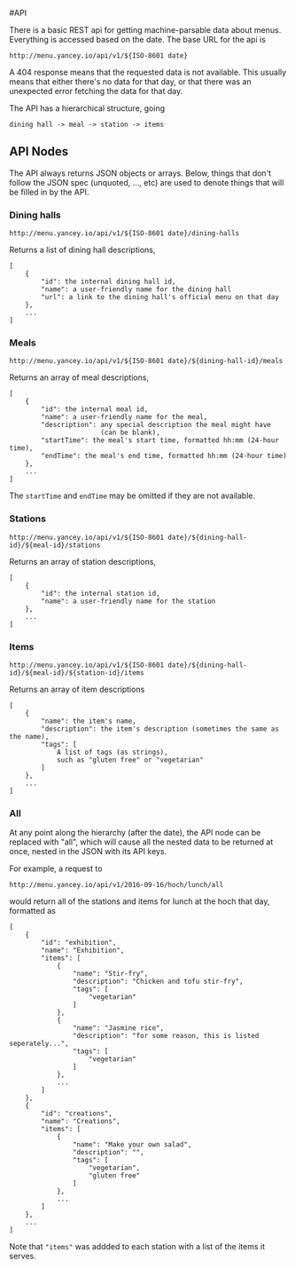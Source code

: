 #API

There is a basic REST api for getting machine-parsable data about menus.
Everything is accessed based on the date.
The base URL for the api is

```
http://menu.yancey.io/api/v1/${ISO-8601 date}
```

A 404 response means that the requested data is not available.
This usually means that either there's no data for that day,
or that there was an unexpected error fetching the data for that day.

The API has a hierarchical structure, going

```
dining hall -> meal -> station -> items
```

## API Nodes

The API always returns JSON objects or arrays.
Below, things that don't follow the JSON spec (unquoted, ..., etc)
are used to denote things that will be filled in by the API.

<!-- (not necessarily true)
Replacing any of the URL parameters (denoted `${someting}`) except the date with
"all" will return a JSON object consisting of all of the options,
keyed by whatever they're keyed by in the API.
-->

### Dining halls
```
http://menu.yancey.io/api/v1/${ISO-8601 date}/dining-halls
```
Returns a list of dining hall descriptions,

```
[
	{
		"id": the internal dining hall id,
		"name": a user-friendly name for the dining hall
		"url": a link to the dining hall's official menu on that day
	},
	...
]
```

### Meals
```
http://menu.yancey.io/api/v1/${ISO-8601 date}/${dining-hall-id}/meals
```
Returns an array of meal descriptions,

```
[
	{
		"id": the internal meal id,
		"name": a user-friendly name for the meal,
		"description": any special description the meal might have
		               (can be blank),
		"startTime": the meal's start time, formatted hh:mm (24-hour time),
		"endTime": the meal's end time, formatted hh:mm (24-hour time)
	},
	...
]
```

The `startTime` and `endTime` may be omitted if they are not available.

### Stations

```
http://menu.yancey.io/api/v1/${ISO-8601 date}/${dining-hall-id}/${meal-id}/stations
```
Returns an array of station descriptions,

```
[
	{
		"id": the internal station id,
		"name": a user-friendly name for the station
	},
	...
]
```

### Items

```
http://menu.yancey.io/api/v1/${ISO-8601 date}/${dining-hall-id}/${meal-id}/${station-id}/items
```
Returns an array of item descriptions

```
[
	{
		"name": the item's name,
		"description": the item's description (sometimes the same as the name),
		"tags": [
			A list of tags (as strings),
			such as "gluten free" or "vegetarian"
		]
	},
	...
]
```
### All
At any point along the hierarchy (after the date), the API node can be replaced with "all", which will cause all the nested data to be returned at once, nested in the JSON with its API keys.

For example, a request to

```
http://menu.yancey.io/api/v1/2016-09-16/hoch/lunch/all
```
would return all of the stations and items for lunch at the hoch that day, formatted as

```
[
	{
		"id": "exhibition",
		"name": "Exhibition",
		"items": [
			{
				"name": "Stir-fry",
				"description": "Chicken and tofu stir-fry",
				"tags": [
					"vegetarian"
				]
			},
			{
				"name": "Jasmine rice",
				"description": "for some reason, this is listed seperately...",
				"tags": [
					"vegetarian"
				]
			},
			...
		]
	},
	{
		"id": "creations",
		"name": "Creations",
		"items": [
			{
				"name": "Make your own salad",
				"description": "",
				"tags": [
					"vegetarian",
					"gluten free"
				]
			},
			...
		]
	},
	...
]
```
Note that `"items"` was addded to each station with a list of the items it serves.
